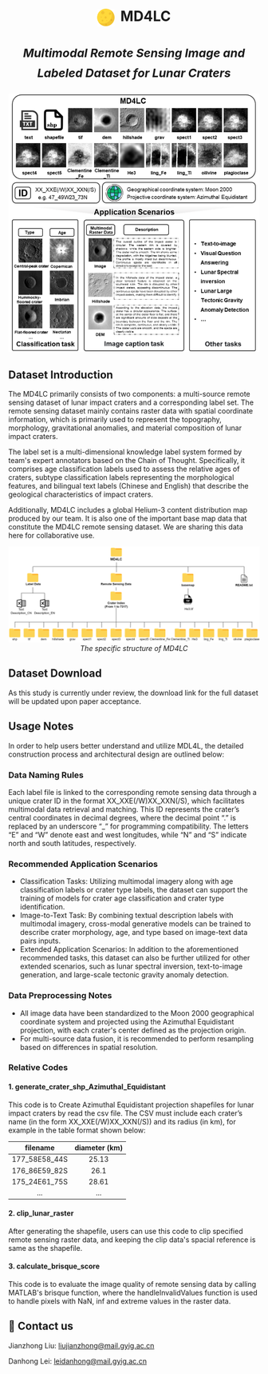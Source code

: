 <h1 align="center">
  <img src="https://github.com/LEIII18/MD4LC/blob/main/moon.png" alt="AstroBench Logo" width="35" style="vertical-align: middle; margin-right: 5px;">
  <strong>MD4LC</strong>

<p align="center">
  <sub><em>Multimodal Remote Sensing Image and Labeled Dataset for Lunar Craters</em></sub>
</p>

</h1>

<p align="center">
  <img src="https://github.com/LEIII18/MD4LC/blob/main/Illustration%20of%20the%20MD4LC.png" width="600">
</p>

## Dataset Introduction
The MD4LC primarily consists of two components: a multi-source remote sensing dataset of lunar impact craters and a corresponding label set. The remote sensing dataset mainly contains raster data with spatial coordinate information, which is primarily used to represent the topography, morphology, gravitational anomalies, and material composition of lunar impact craters.

The label set is a multi-dimensional knowledge label system formed by team's expert annotators based on the Chain of Thought. Specifically, it comprises age classification labels used to assess the relative ages of craters, subtype classification labels representing the morphological features, and bilingual text labels (Chinese and English) that describe the geological characteristics of impact craters.

Additionally, MD4LC includes a global Helium-3 content distribution map produced by our team. It is also one of the important base map data that constitute the MD4LC remote sensing dataset. We are sharing this data here for collaborative use.

<p align="center">
  <img src="https://github.com/LEIII18/MD4LC/blob/main/The%20specific%20structure%20of%20the%20MD4LC.png" width="600">
  <br>
  <em>The specific structure of MD4LC</em>
</p>

## Dataset Download
As this study is currently under review, the download link for the full dataset will be updated upon paper acceptance.

## Usage Notes
In order to help users better understand and utilize MDL4L, the detailed construction process and architectural design are outlined below:

### Data Naming Rules
Each label file is linked to the corresponding remote sensing data through a unique crater ID in the format XX_XXE(/W)XX_XXN(/S), which facilitates multimodal data retrieval and matching. This ID represents the crater’s central coordinates in decimal degrees, where the decimal point “.” is replaced by an underscore “_” for programming compatibility. The letters “E” and “W” denote east and west longitudes, while “N” and “S” indicate north and south latitudes, respectively.

### Recommended Application Scenarios
- Classification Tasks: Utilizing multimodal imagery along with age classification labels or crater type labels, the dataset can support the training of models for crater age classification and crater type identification.
- Image-to-Text Task: By combining textual description labels with multimodal imagery, cross-modal generative models can be trained to describe crater morphology, age, and type based on image-text data pairs inputs.
- Extended Application Scenarios: In addition to the aforementioned recommended tasks, this dataset can also be further utilized for other extended scenarios, such as lunar spectral inversion, text-to-image generation, and large-scale tectonic gravity anomaly detection.

### Data Preprocessing Notes
- All image data have been standardized to the Moon 2000 geographical coordinate system and projected using the Azimuthal Equidistant projection, with each crater's center defined as the projection origin.
- For multi-source data fusion, it is recommended to perform resampling based on differences in spatial resolution.

### Relative Codes
#### 1. generate_crater_shp_Azimuthal_Equidistant
This code is to Create Azimuthal Equidistant projection shapefiles for lunar impact craters by read the csv file. The CSV must include each crater’s name (in the form XX_XXE(/W)XX_XXN(/S)) and its radius (in km), for example in the table format shown below:
<table align="center">
  <thead>
    <tr>
      <th align="center">filename</th>
      <th align="center">diameter (km)</th>
    </tr>
  </thead>
  <tbody>
    <tr>
      <td align="center">177_58E58_44S</td>
      <td align="center">25.13</td>
    </tr>
    <tr>
      <td align="center">176_86E59_82S</td>
      <td align="center">26.1</td>
    </tr>
    <tr>
      <td align="center">175_24E61_75S</td>
      <td align="center">28.61</td>
    </tr>
     <td align="center">...</td>
     <td align="center">...</td>
  </tbody>
</table>

#### 2. clip_lunar_raster
After generating the shapefile, users can use this code to clip specified remote sensing raster data, and keeping the clip data's spacial reference is same as the shapefile.

#### 3. calculate_brisque_score
This code is to evaluate the image quality of remote sensing data by calling MATLAB's brisque function, where the handleInvalidValues function is used to handle pixels with NaN, inf and extreme values in the raster data.

## 📧 Contact us
Jianzhong Liu: liujianzhong@mail.gyig.ac.cn

Danhong Lei: leidanhong@mail.gyig.ac.cn
